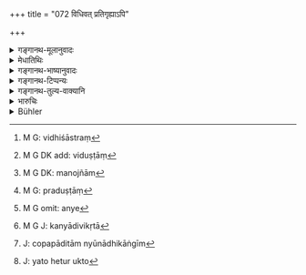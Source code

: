 +++
title = "072 विधिवत् प्रतिगृह्याऽपि"

+++

<details><summary>गङ्गानथ-मूलानुवादः</summary>

Even after having accepted the maiden in due form, one mat repudiate her, if she be blemished, or diseased, or corrupted, or betrothed by deception.—(72)
</details>

<details><summary>मेधातिथिः</summary>

**विधिः** शास्त्रम्,[^१८०] तद् अर्हतीति **विधिवत्** । यादृशः शास्त्रेण **विधिर्** उक्तः- "अद्भिर् एव द्विजाग्र्याणाम्" (म्ध् ३.३५) इति । स च कैश्चिद् उदकाधिकारः कन्याविषये स्मर्यते । तेन **प्रतिगृह्यापि त्यजेत् कन्यां** प्राग् विवाहात् । **विगर्हितां** दुर्लक्षणां[^१८१] पूर्वं प्रतिगृहीतां अक्षतयोनिम्[^१८२] अपि तथा निर्लज्जां बहुपुरुषभाषिणीम्, **व्याधितां** क्षयव्याधिगृहीताम्, **विप्रदुष्टां**[^१८३] रोगिण्यादिशब्दिताम् अन्यगतभावां च **त्यजेत्** । 


[^१८३]:
     M G: praduṣṭāṃ


[^१८२]:
     M G DK: manojñām


[^१८१]:
     M G DK add: viduṣṭāṃ


[^१८०]:
     M G: vidhiśāstraṃ

- <u>अन्ये</u>[^१८४] क्षतयोनिं **विप्रदुष्टां** व्याचक्षते । 


[^१८४]:
     M G omit: anye

- <u>न ते</u> सम्यङ् मन्यन्ते । यदि तावत् पुरुषानुपभुक्ता स्त्री कन्या अविकृता[^१८५] तदा नैव दुष्यति । अथ पुरुषसंयुक्ता तदा कन्यैव न भवति । तत्र **त्यजेत् कन्याम्** इति सामानाधिकारण्यानुपपत्तिः । उक्तश् च तस्यास् त्यागः । **छद्मना चोपपादिता** न्यूनाधिकाङ्गी[^१८६] या हेतुनियुक्ता[^१८७] । अकथितेषु स्वल्पेष्व् अपि दोषेषु कृतवरणापि त्याज्यैव ॥ ९.७२ ॥


[^१८७]:
     J: yato hetur ukto


[^१८६]:
     J: copapāditām nyūnādhikāṅgīm


[^१८५]:
     M G J: kanyādivikṛtā
</details>

<details><summary>गङ्गानथ-भाष्यानुवादः</summary>

‘*Form*’—as prescribed in the scriptures; what is done in accordance with this—*i.e*., as laid down in 3.35 *et-seq*,—where the use of water has been held by some to be meant for the case of maidens.

When one has, according to this form, accepted a maiden,—he may ‘*repudiate*, *her*’—before marriage is done.

‘*Blemished*’—disfigured by evil bodily marks, not perceived before. Even though she may have been accepted, and be very handsome, yet if she be found to be wanting in modesty, or harsh of tongue.

‘*Diseased*’— suffering from consumption.

‘*Corrupted*’—one who is known among men as suffering from an incurable disease, or as being in love with another man.

Such a girl one may repudiate.

Some people have explained ‘*vipraduṣṭā*’ as ‘deflowered.’

This however is not accepted by others as right. So long as the girl has not been enjoyed by a man, and as such remains a ‘maiden,’ she cannot be regarded as ‘corrupted’; and after she has been enjoyed, she is no longer a ‘maiden’; so that in this case there could be no sense in the assertion that ‘one may repudiate the corrupted *maiden*.’ And the abandoning of the ‘deflowerd’ girl has been already laid down before (under 8.226).

‘*Betrothed by deception*’—actually wanting in limbs, or having superfluous limbs.

Since the text mentions the presence of defects as the ground for repudiation, it follows that even in the presence of such minor defects as are not mentioned here,—one may abandon the girl, even after betrothal.—(72)
</details>

<details><summary>गङ्गानथ-टिप्पन्यः</summary>

‘*Vipraduṣṭām*’—‘Blemished, by bodily defects’ (Medhātithi, Kullūka,
Rāghavānanda and Nandana); ‘belonging to a base family’ (Nārāyaṇa).

This verse is quoted in *Parāśaramādhava* (Ācāra, p. 492), to the effect
that it is not only the giver of a defective maiden that is to be
punished, but the girl herself is to be renounced in *Madanapārijāta*
(p. 154), which adds the following notes:—‘*Vipraduṣṭā*’ is one who
entertains longings for another man,—‘*Chadmanā*’, by showing to the
bridegrom a girl other than the one to be married;—in *Vīramitrodaya*
(Saṃskāra, p. 744), which adds the following notes:—

‘*Vigarhitām*’, already previously married, but ‘impenetrated;’ it
quotes Medhātithi’s words as ‘*pūrvam pratigṛhītām akṣatayonimapi*’;
‘*vipraduṣṭām*,’ having her affections centred in another man;—in
*Saṃskāramayūkha* (p. 106), which explains ‘*vigarhitām*,’ as
‘defective’;—and in *Smṛticandrikā* (Saṃskāra, p. 221), as laying down
the divorcing of a girl, after the detection of some defect in her,—it
explains ‘*vipraduṣṭām*’ as ‘*vividham prakarṣeṇa duṣṭām*,’ ‘having
*several serious* defects.’
</details>

<details><summary>गङ्गानथ-तुल्य-वाक्यानि</summary>

**(verses 9.72-73)  
**

*Viṣṇu* (5.162).—‘The punishment of a thief is ordained for a suitor
abandoning a girl after betrothal, if she is free from blemish.’

*Yājñavalkya* (1.66).—‘If a man gives away a girl without mentioning her
defects, he should be fined with the highest amercement; but the man
that abandons a faultless girl betrothed to him should be punished; and
if he falsely attributes defects to her, he should be fined one
hundred.’

*Nārada* (Aparārka, p. 96).—‘After having accepted a maiden free from
defects, if the man abandons her, he should he punished; and even though
he may desire another maiden he should marry the same former maiden.’

Do. (Vīramitrodaya-Saṃskāra, p. 745).—‘One shall not find fault with a
faultless bride, or with a faultless bridegroom; but if the fault is
there, there is nothing wrong in mentioning it and abandoning one
another.’

*Kātyāyana* (Do.).—‘If a man marries a girl without proclaiming his own
defects, or asks for her hand, he shall not obtain her, even though she
may have been betrothed to him. In the same manner if the girl is
subsequently found to have defects, the giver of her shall be punished.’
</details>

<details><summary>भारुचिः</summary>

प्रतिगृ]हीतापि सत्य् एव निमित्ते त्याजा (?) नान्यत्र "निष्क्रयविसर्गाभ्याम्" इति वचनात् । अतो ऽस्याः त्यागनिमित्तैर् विना यथाकामं न त्यागो ऽस्ति, यथोच्छिष्टद्रव्याणाम् ॥ ९.७२ ॥
</details>

<details><summary>Bühler</summary>

072	Though (a man) may have accepted a damsel in due form, he may abandon (her if she be) blemished, diseased, or deflowered, and (if she have been) given with fraud.
</details>

